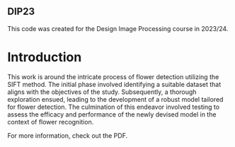## DIP23

This code was created for the Design Image Processing course in 2023/24.

# Introduction
This work is around the intricate process of flower detection utilizing the SIFT method. The
initial phase involved identifying a suitable dataset that aligns with the objectives of the study.
Subsequently, a thorough exploration ensued, leading to the development of a robust model
tailored for flower detection.
The culmination of this endeavor involved testing to assess the efficacy and performance of the
newly devised model in the context of flower recognition.

For more information, check out the PDF. 
